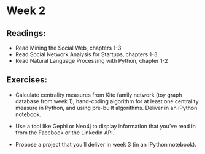# Week 2

## Readings:
- Read Mining the Social Web, chapters 1-3
- Read Social Network Analysis for Startups, chapters 1-3
- Read Natural Language Processing with Python, chapter 1-2

## Exercises:

- Calculate centrality measures from Kite family network (toy graph database from week 1), hand-coding algorithm for at least one centrality measure in Python, and using pre-built algorithms.  Deliver in an iPython notebook.

- Use a tool like Gephi or Neo4j to display information that you’ve read in from the Facebook or the LinkedIn API.

- Propose a project that you’ll deliver in week 3 (in an IPython notebook).
